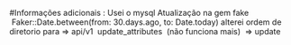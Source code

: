 #Informações adicionais :
Usei o mysql
Atualização na gem fake   Faker::Date.between(from: 30.days.ago, to: Date.today)
alterei ordem de diretorio para => api/v1 
update_attributes  (não funciona mais)  => update
